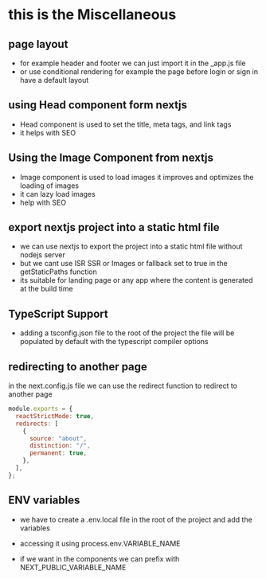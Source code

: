 # this is the Miscellaneous

## page layout

- for example header and footer we can just import it in the \_app.js file
- or use conditional rendering for example the page before login or sign in have a default layout

## using Head component form nextjs

- Head component is used to set the title, meta tags, and link tags
- it helps with SEO

## Using the Image Component from nextjs

- Image component is used to load images it improves and optimizes the loading of images
- it can lazy load images
- help with SEO

## export nextjs project into a static html file

- we can use nextjs to export the project into a static html file without nodejs server
- but we cant use ISR SSR or Images or fallback set to true in the getStaticPaths function
- its suitable for landing page or any app where the content is generated at the build time

## TypeScript Support

- adding a tsconfig.json file to the root of the project the file will be populated by default with the typescript compiler options

## redirecting to another page

in the next.config.js file we can use the redirect function to redirect to another page

```js
module.exports = {
  reactStrictMode: true,
  redirects: [
    {
      source: "about",
      distinction: "/",
      permanent: true,
    },
  ],
};
```

## ENV variables

- we have to create a .env.local file in the root of the project and add the variables

- accessing it using process.env.VARIABLE_NAME
- if we want in the components we can prefix with NEXT_PUBLIC_VARIABLE_NAME
